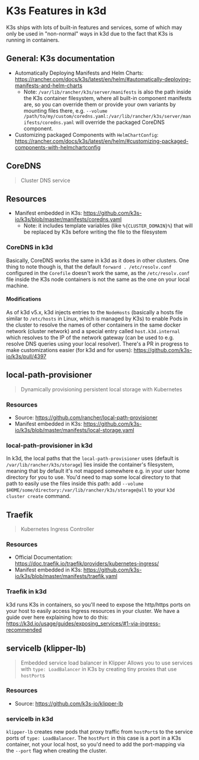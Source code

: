 # K3s Features in k3d

K3s ships with lots of built-in features and services, some of which may only be used in "non-normal" ways in k3d due to the fact that K3s is running in containers.

## General: K3s documentation

- Automatically Deploying Manifests and Helm Charts: <https://rancher.com/docs/k3s/latest/en/helm/#automatically-deploying-manifests-and-helm-charts>
  - Note: `/var/lib/rancher/k3s/server/manifests` is also the path inside the K3s container filesystem, where all built-in component manifests are, so you can override them or provide your own variants by mounting files there, e.g. `--volume /path/to/my/custom/coredns.yaml:/var/lib/rancher/k3s/server/manifests/coredns.yaml` will override the packaged CoreDNS component.
- Customizing packaged Components with `HelmChartConfig`: <https://rancher.com/docs/k3s/latest/en/helm/#customizing-packaged-components-with-helmchartconfig>

## CoreDNS

> Cluster DNS service

## Resources

- Manifest embedded in K3s: <https://github.com/k3s-io/k3s/blob/master/manifests/coredns.yaml>
  - Note: it includes template variables (like `%{CLUSTER_DOMAIN}%`) that will be replaced by K3s before writing the file to the filesystem

### CoreDNS in k3d

Basically, CoreDNS works the same in k3d as it does in other clusters.
One thing to note though is, that the default `forward . /etc/resolv.conf` configured in the `Corefile` doesn't work the same, as the `/etc/resolv.conf` file inside the K3s node containers is not the same as the one on your local machine.

#### Modifications

As of k3d v5.x, k3d injects entries to the `NodeHosts` (basically a hosts file similar to `/etc/hosts` in Linux, which is managed by K3s) to enable Pods in the cluster to resolve the names of other containers in the same docker network (cluster network) and a special entry called `host.k3d.internal` which resolves to the IP of the network gateway (can be used to e.g. resolve DNS queries using your local resolver).
There's a PR in progress to make customizations easier (for k3d and for users): <https://github.com/k3s-io/k3s/pull/4397>

## local-path-provisioner

> Dynamically provisioning persistent local storage with Kubernetes

### Resources

- Source: <https://github.com/rancher/local-path-provisioner>
- Manifest embedded in K3s: <https://github.com/k3s-io/k3s/blob/master/manifests/local-storage.yaml>

### local-path-provisioner in k3d

In k3d, the local paths that the `local-path-provisioner` uses (default is `/var/lib/rancher/k3s/storage`) lies inside the container's filesystem, meaning that by default it's not mapped somewhere e.g. in your user home directory for you to use.
You'd need to map some local directory to that path to easily use the files inside this path: add `--volume $HOME/some/directory:/var/lib/rancher/k3s/storage@all` to your `k3d cluster create` command.

## Traefik

> Kubernetes Ingress Controller

### Resources

- Official Documentation: <https://doc.traefik.io/traefik/providers/kubernetes-ingress/>
- Manifest embedded in K3s: <https://github.com/k3s-io/k3s/blob/master/manifests/traefik.yaml>

### Traefik in k3d

k3d runs K3s in containers, so you'll need to expose the http/https ports on your host to easily access Ingress resources in your cluster. We have a guide over here explaining how to do this: <https://k3d.io/usage/guides/exposing_services/#1-via-ingress-recommended>

## servicelb (klipper-lb)

> Embedded service load balancer in Klipper
> Allows you to use services with `type: LoadBalancer` in K3s by creating tiny proxies that use `hostPort`s

### Resources

- Source: <https://github.com/k3s-io/klipper-lb>

### servicelb in k3d

`klipper-lb` creates new pods that proxy traffic from `hostPort`s to the service ports of `type: LoadBalancer`.
The `hostPort` in this case is a port in a K3s container, not your local host, so you'd need to add the port-mapping via the `--port` flag when creating the cluster.
